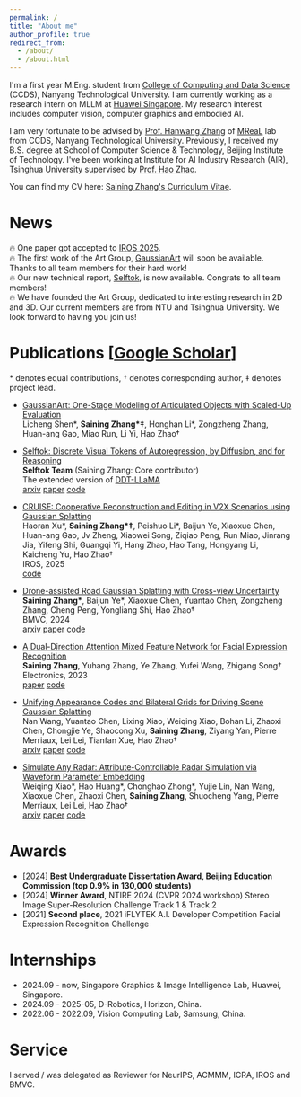 ```yaml
---
permalink: /
title: "About me"
author_profile: true
redirect_from: 
  - /about/
  - /about.html
---
```


I'm a first year M.Eng. student from [College of Computing and Data Science](https://www.ntu.edu.sg/computing) (CCDS), Nanyang Technological University. I am currently working as a research intern on MLLM at [Huawei Singapore](https://www.huawei.com/sg/).
My research interest includes computer vision, computer graphics and embodied AI.

I am very fortunate to be advised by [Prof. Hanwang Zhang](https://personal.ntu.edu.sg/hanwangzhang/) of [MReaL](https://mreallab.github.io/) lab from CCDS, Nanyang Technological University. Previously, I received my B.S. degree at School of Computer Science & Technology, Beijing Institute of Technology. I've been working at Institute for AI Industry Research (AIR), Tsinghua University supervised by [Prof. Hao Zhao](https://sites.google.com/view/fromandto).

You can find my CV here: [Saining Zhang's Curriculum Vitae](../assets/CV.pdf).

News
======
🔥 One paper got accepted to [IROS 2025](https://www.iros25.org/).<br>
🔥 The first work of the Art Group, [GaussianArt](https://sainingzhang.github.io/project/gaussianart/) will soon be available. Thanks to all team members for their hard work!<br>
🔥 Our new technical report, [Selftok](https://selftok-team.github.io/report/), is now available. Congrats to all team members!<br>
🔥 We have founded the Art Group, dedicated to interesting research in 2D and 3D. Our current members are from NTU and Tsinghua University. We look forward to having you join us!

Publications \[[Google Scholar](https://scholar.google.com/citations?user=P4efBMcAAAAJ&hl=zh-CN)\]
======
\* denotes equal contributions, † denotes corresponding author, ‡ denotes project lead. 
  
* [GaussianArt: One-Stage Modeling of Articulated Objects with Scaled-Up Evaluation](https://sainingzhang.github.io/project/gaussianart/)      
  Licheng Shen\*, **Saining Zhang\*‡**, Honghan Li\*, Zongzheng Zhang, Huan-ang Gao, Miao Run, Li Yi, Hao Zhao† 

* [Selftok: Discrete Visual Tokens of Autoregression, by Diffusion, and for Reasoning](https://selftok-team.github.io/report/)      
  **Selftok Team** (Saining Zhang: Core contributor)                     
  The extended version of [DDT-LLaMA](https://ddt-llama.github.io/)                             
  [arxiv](https://arxiv.org/abs/2505.07538) [paper](https://arxiv.org/pdf/2505.07538) [code](https://github.com/selftok-team/SelftokTokenizer)

* [CRUISE: Cooperative Reconstruction and Editing in V2X Scenarios using Gaussian Splatting
](https://github.com/SainingZhang/CRUISE?tab=readme-ov-file#cruise-cooperative-reconstruction-and-editing-in-v2x-scenarios-using-gaussian-splatting)      
  Haoran Xu\*, **Saining Zhang\*‡**, Peishuo Li\*, Baijun Ye, Xiaoxue Chen, Huan-ang Gao, Jv Zheng, Xiaowei Song, Ziqiao Peng, Run Miao, Jinrang Jia, Yifeng Shi, Guangqi Yi, Hang Zhao, Hao Tang, Hongyang Li, Kaicheng Yu, Hao Zhao†  
  IROS, 2025                     
  [code](https://github.com/SainingZhang/CRUISE?tab=readme-ov-file#cruise-cooperative-reconstruction-and-editing-in-v2x-scenarios-using-gaussian-splatting)

* [Drone-assisted Road Gaussian Splatting with Cross-view Uncertainty](https://sainingzhang.github.io/project/uc-gs/)      
  **Saining Zhang\***, Baijun Ye*, Xiaoxue Chen, Yuantao Chen, Zongzheng Zhang, Cheng Peng, Yongliang Shi, Hao Zhao†                    
  BMVC, 2024                 
  [arxiv](https://arxiv.org/abs/2408.15242) [paper](https://arxiv.org/pdf/2408.15242) [code](https://github.com/SainingZhang/uc-gs/)

* [A Dual-Direction Attention Mixed Feature Network for Facial Expression Recognition](https://www.mdpi.com/2079-9292/12/17/3595)      
  **Saining Zhang**, Yuhang Zhang, Ye Zhang, Yufei Wang, Zhigang Song†                     
  Electronics, 2023                          
  [paper](https://www.mdpi.com/2079-9292/12/17/3595) [code](https://github.com/SainingZhang/DDAMFN)

* [Unifying Appearance Codes and Bilateral Grids for Driving Scene Gaussian Splatting](https://bigcileng.github.io/bilateral-driving/)      
  Nan Wang, Yuantao Chen, Lixing Xiao, Weiqing Xiao, Bohan Li, Zhaoxi Chen, Chongjie Ye, Shaocong Xu, **Saining Zhang**, Ziyang Yan, Pierre Merriaux, Lei Lei, Tianfan Xue, Hao Zhao†   
   [arxiv](https://arxiv.org/abs/2506.05280) [paper](https://bigcileng.github.io/bilateral-driving/static/bilateral-driving-arxiv.pdf) [code](https://github.com/BigCiLeng/bilateral-driving)

* [Simulate Any Radar: Attribute-Controllable Radar Simulation via Waveform Parameter Embedding](https://zhuxing0.github.io/projects/SA-Radar/)      
  Weiqing Xiao\*, Hao Huang\*, Chonghao Zhong\*, Yujie Lin, Nan Wang, Xiaoxue Chen, Zhaoxi Chen, **Saining Zhang**, Shuocheng Yang, Pierre Merriaux, Lei Lei, Hao Zhao†   
   [arxiv](https://arxiv.org/abs/2506.03134) [paper](https://arxiv.org/pdf/2506.03134) [code](https://github.com/zhuxing0/SA-Radar)

Awards
======
* \[2024\] **Best Undergraduate Dissertation Award, Beijing Education Commission (top 0.9% in 130,000 students)**
* \[2024\] **Winner Award**, NTIRE 2024 (CVPR 2024 workshop) Stereo Image Super-Resolution
Challenge Track 1 & Track 2
* \[2021\] **Second place**, 2021 iFLYTEK A.I. Developer Competition Facial Expression Recognition
Challenge 

Internships
======
* 2024.09 - now, Singapore Graphics & Image Intelligence Lab, Huawei, Singapore.
* 2024.09 - 2025-05, D-Robotics, Horizon, China.
* 2022.06 - 2022.09, Vision Computing Lab, Samsung, China.

Service
======
I served / was delegated as Reviewer for NeurIPS, ACMMM, ICRA, IROS and BMVC.








